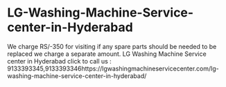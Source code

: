 # LG-Washing-Machine-Service-center-in-Hyderabad
We charge RS/-350 for visiting if any spare parts should be needed to be replaced we charge a separate amount. LG Washing Machine Service center in Hyderabad click to call us : 9133393345,9133393346https://lgwashingmachineservicecenter.com/lg-washing-machine-service-center-in-hyderabad/
